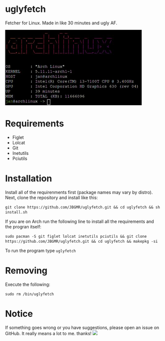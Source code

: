 # uglyfetch
Fetcher for Linux. Made in like 30 minutes and ugly AF.

![](demos/uglyfetch_demo.jpg)
# Requirements
- Figlet
- Lolcat
- Git
- Inetutils
- Pciutils
# Installation
Install all of the requirenments first (package names may vary by distro). Next, clone the repository and install like this:
```
git clone https://github.com/JBGMR/uglyfetch.git && cd uglyfetch && sh install.sh
```
If you are on Arch run the following line to install all the requirements and the progran itself:
```
sudo pacman -S git figlet lolcat inetutils pciutils && git clone https://github.com/JBGMR/uglyfetch.git && cd uglyfetch && makepkg -si
```
To run the program type ``uglyfetch``
# Removing
Execute the following:
```
sudo rm /bin/uglyfetch
```
# Notice
If something goes wrong or you have suggestions, please open an issue on GitHub. It really means a lot to me. thanks!
![](https://cdn.cloudflare.steamstatic.com/steamcommunity/public/images/avatars/f7/f71d13a4dd8a5bf5120525a8027b36cb98a3f1d4_full.jpg)
